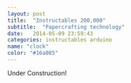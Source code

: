 ```yaml
---
layout: post
title:  "Instructables 200,000"
subtitle:  "Papercrafting technology"
date:   2014-05-09 23:59:43
categories: instructables arduino
name: "clock"
color: "#16a085"
---
```


Under Construction!